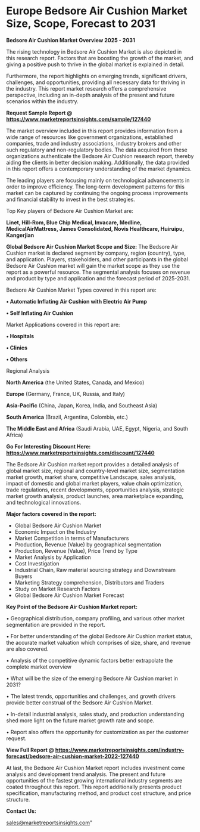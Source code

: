  # Europe Bedsore Air Cushion Market Size, Scope, Forecast to 2031

<Strong> Bedsore Air Cushion Market Overview 2025 - 2031</strong>

The rising technology in Bedsore Air Cushion Market is also depicted in this research report. Factors that are boosting the growth of the market, and giving a positive push to thrive in the global market is explained in detail.

Furthermore, the report highlights on emerging trends, significant drivers, challenges, and opportunities, providing all necessary data for thriving in the industry. This report market research offers a comprehensive perspective, including an in-depth analysis of the present and future scenarios within the industry.

<strong>Request Sample Report @ <a href=https://www.marketreportsinsights.com/sample/127440>https://www.marketreportsinsights.com/sample/127440</a></strong>

The market overview included in this report provides information from a wide range of resources like government organizations, established companies, trade and industry associations, industry brokers and other such regulatory and non-regulatory bodies. The data acquired from these organizations authenticate the Bedsore Air Cushion research report, thereby aiding the clients in better decision making. Additionally, the data provided in this report offers a contemporary understanding of the market dynamics.

The leading players are focusing mainly on technological advancements in order to improve efficiency. The long-term development patterns for this market can be captured by continuing the ongoing process improvements and financial stability to invest in the best strategies.

Top Key players of Bedsore Air Cushion Market are:

<strong>Linet, Hill-Rom, Blue Chip Medical, Invacare, Medline, MedicalAirMattress, James Consolidated, Novis Healthcare, Huiruipu, Kangerjian</strong>

<strong><b>Global Bedsore Air Cushion Market Scope and Size:</b></strong>
The Bedsore Air Cushion market is declared segment by company, region (country), type, and application. Players, stakeholders, and other participants in the global Bedsore Air Cushion market will gain the market scope as they use the report as a powerful resource. The segmental analysis focuses on revenue and product by type and application and the forecast period of 2025-2031.

Bedsore Air Cushion Market Types covered in this report are:

<strong>• Automatic Inflating Air Cushion with Electric Air Pump

• Self Inflating Air Cushion</strong>

Market Applications covered in this report are:

<strong>• Hospitals

• Clinics

• Others</strong> 

Regional Analysis

<strong>North America</strong> (the United States, Canada, and Mexico)

<strong>Europe</strong> (Germany, France, UK, Russia, and Italy)

<strong>Asia-Pacific</strong> (China, Japan, Korea, India, and Southeast Asia)

<strong>South America</strong> (Brazil, Argentina, Colombia, etc.)

<strong>The Middle East and Africa</strong> (Saudi Arabia, UAE, Egypt, Nigeria, and South Africa)

<strong>Go For Interesting Discount Here: <a href=https://www.marketreportsinsights.com/discount/127440>https://www.marketreportsinsights.com/discount/127440</a></strong>

The Bedsore Air Cushion market report provides a detailed analysis of global market size, regional and country-level market size, segmentation market growth, market share, competitive Landscape, sales analysis, impact of domestic and global market players, value chain optimization, trade regulations, recent developments, opportunities analysis, strategic market growth analysis, product launches, area marketplace expanding, and technological innovations.

<strong><b>Major factors covered in the report:</b></strong>
<ul>
  <li>Global Bedsore Air Cushion Market </li>
  <li>Economic Impact on the Industry</li>
  <li>Market Competition in terms of Manufacturers</li>
  <li>Production, Revenue (Value) by geographical segmentation</li>
  <li>Production, Revenue (Value), Price Trend by Type</li>
  <li>Market Analysis by Application</li>
  <li>Cost Investigation</li>
  <li>Industrial Chain, Raw material sourcing strategy and Downstream Buyers</li>
  <li>Marketing Strategy comprehension, Distributors and Traders</li>
  <li>Study on Market Research Factors</li>
  <li>Global Bedsore Air Cushion Market Forecast</li>
</ul>

<strong><b>Key Point of the Bedsore Air Cushion Market report:</b></strong>

• Geographical distribution, company profiling, and various other market segmentation are provided in the report.

• For better understanding of the global Bedsore Air Cushion market status, the accurate market valuation which comprises of size, share, and revenue are also covered.

• Analysis of the competitive dynamic factors better extrapolate the complete market overview

• What will be the size of the emerging Bedsore Air Cushion market in 2031?

• The latest trends, opportunities and challenges, and growth drivers provide better construal of the Bedsore Air Cushion Market.

• In-detail industrial analysis, sales study, and production understanding shed more light on the future market growth rate and scope.

• Report also offers the opportunity for customization as per the customer request.

<strong><b>View Full Report @ <a href=https://www.marketreportsinsights.com/industry-forecast/bedsore-air-cushion-market-2022-127440>https://www.marketreportsinsights.com/industry-forecast/bedsore-air-cushion-market-2022-127440</a></b></strong>


At last, the Bedsore Air Cushion Market report includes investment come analysis and development trend analysis. The present and future opportunities of the fastest growing international industry segments are coated throughout this report. This report additionally presents product specification, manufacturing method, and product cost structure, and price structure.

<strong>Contact Us:</strong>

sales@marketreportsinsights.com"
